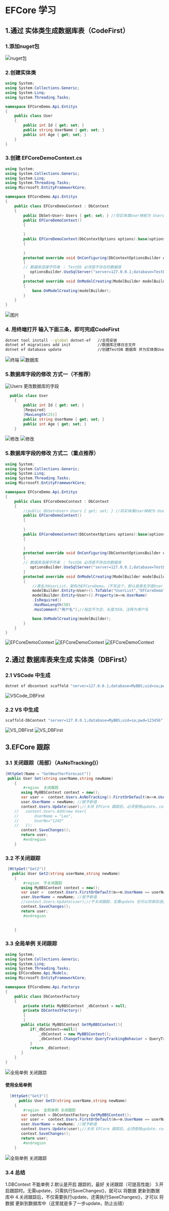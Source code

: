 # EFCore 学习
## 1.通过 实体类生成数据库表（CodeFirst）
### 1.添加nuget包
![nuget包](https://github.com/RanGuMo/EFCoreDemoStudy/blob/master/EFCoreDemo.Api/Images/1657718842689.jpg)
### 2.创建实体类
```C#
using System;
using System.Collections.Generic;
using System.Linq;
using System.Threading.Tasks;

namespace EFCoreDemo.Api.Entitys
{
    public class User
    {
        public int Id { get; set; }
        public string UserName { get; set; }
        public int Age { get; set; }
    }
}
```
### 3.创建 EFCoreDemoContext.cs
```C#
using System;
using System.Collections.Generic;
using System.Linq;
using System.Threading.Tasks;
using Microsoft.EntityFrameworkCore;

namespace EFCoreDemo.Api.Entitys
{
    public class EFCoreDemoContext : DbContext
    {
        public DbSet<User> Users { get; set; } //将实体类User映射为 Users数据库表
        public EFCoreDemoContext()
        {
            
        }
        public EFCoreDemoContext(DbContextOptions options):base(options)
        {
            
        }
        protected override void OnConfiguring(DbContextOptionsBuilder optionsBuilder)
        {
        // 数据库连接字符串 ； TestDb 必须是不存在的数据库
           optionsBuilder.UseSqlServer("server=127.0.0.1;database=TestDb;uid=sa;pwd=123456");
        }
        protected override void OnModelCreating(ModelBuilder modelBuilder)
        {
            base.OnModelCreating(modelBuilder);
        }
    }
}
```
![图片](https://github.com/RanGuMo/EFCoreDemoStudy/blob/master/EFCoreDemo.Api/Images/1657719224369.jpg)
### 4. 用终端打开 输入下面三条，即可完成CodeFirst
```bash
dotnet tool install --global dotnet-ef   //全局安装
dotnet ef migrations add init            //数据库迁移日志文件
dotnet ef database update                //创建TestDB 数据库 并为实体类User 创建Users表
```
![终端](https://github.com/RanGuMo/EFCoreDemoStudy/blob/master/EFCoreDemo.Api/Images/1657719688927.jpg)
![数据库](https://github.com/RanGuMo/EFCoreDemoStudy/blob/master/EFCoreDemo.Api/Images/1657719614862.png)
### 5.数据库字段的修改 方式一（不推荐）
![Users](https://github.com/RanGuMo/EFCoreDemoStudy/blob/master/EFCoreDemo.Api/Images/1657723416499.jpg)
更改数据库的字段
```C#
  public class User
    {
        public int Id { get; set; }
        [Required]
        [MaxLength(25)]
        public string UserName { get; set; }
        public int Age { get; set; }
    }
```

![修改](https://github.com/RanGuMo/EFCoreDemoStudy/blob/master/EFCoreDemo.Api/Images/1657723726666.jpg)
![修改](https://github.com/RanGuMo/EFCoreDemoStudy/blob/master/EFCoreDemo.Api/Images/1657723819585.jpg)

### 5.数据库字段的修改 方式二（重点推荐）
```C#
using System;
using System.Collections.Generic;
using System.Linq;
using System.Threading.Tasks;
using Microsoft.EntityFrameworkCore;

namespace EFCoreDemo.Api.Entitys
{
    public class EFCoreDemoContext : DbContext
    {
        //public DbSet<User> Users { get; set; } //将实体类User映射为 Users数据库表（在OnModelCreating中配置的话，可以不用写这个）
        public EFCoreDemoContext()
        {
            
        }
        public EFCoreDemoContext(DbContextOptions options):base(options)
        {
            
        }
        protected override void OnConfiguring(DbContextOptionsBuilder optionsBuilder)
        {
        // 数据库连接字符串 ； TestDb 必须是不存在的数据库
           optionsBuilder.UseSqlServer("server=127.0.0.1;database=TestDb;uid=sa;pwd=123456");
        }
        protected override void OnModelCreating(ModelBuilder modelBuilder)
        {
            //表名为UserList，架构为EFCoreDemo。（不写这个，默认是表名字是User，架构在sqlserver为dbo）
            modelBuilder.Entity<User>().ToTable("UserList","EFCoreDemo");
            modelBuilder.Entity<User>().Property(m=>m.UserName)
            .IsRequired()
            .HasMaxLength(50)
            .HasComment("用户名");//指定不为空，长度为50，注释为用户名

            base.OnModelCreating(modelBuilder);
        }
    }
}
```
![EFCoreDemoContext](https://github.com/RanGuMo/EFCoreDemoStudy/blob/master/EFCoreDemo.Api/Images/1657725008880.jpg)
![EFCoreDemoContext](https://github.com/RanGuMo/EFCoreDemoStudy/blob/master/EFCoreDemo.Api/Images/1657725115450.jpg)
![EFCoreDemoContext](https://github.com/RanGuMo/EFCoreDemoStudy/blob/master/EFCoreDemo.Api/Images/1657725301430.jpg)
## 2.通过 数据库表来生成 实体类（DBFirst）
### 2.1 VSCode 中生成
```bash
dotnet ef dbcontext scaffold "server=127.0.0.1;database=MyBBS;uid=sa;pwd=123456" "Microsoft.EntityFrameworkCore.SqlServer" -o Models // -o 表示输出的路径
```
![VSCode_DBFirst](https://github.com/RanGuMo/EFCoreDemoStudy/blob/master/EFCoreDemo.Api/Images/1657726657057.jpg)
### 2.2 VS 中生成
```bash
scaffold-DbContext "server=127.0.0.1;database=MyBBS;uid=sa;pwd=123456" "Microsoft.EntityFrameworkCore.SqlServer" -o Models222
```
![VS_DBFirst](https://github.com/RanGuMo/EFCoreDemoStudy/blob/master/EFCoreDemo.Api/Images/1657726925075.jpg)
![VS_DBFirst](https://github.com/RanGuMo/EFCoreDemoStudy/blob/master/EFCoreDemo.Api/Images/1657727080337.jpg)

## 3.EFCore 跟踪
### 3.1 关闭跟踪（局部）（AsNoTracking()）
```C#
[HttpGet(Name = "GetWeatherForecast")]
 public User Get(string userName,string newName)
    {
        #region  关闭跟踪
       using MyBBSContext context = new();
       var user =  context.Users.AsNoTracking().FirstOrDefault(m=>m.UserName == userName); //关闭 EFCore 跟踪，并根据传入的值查询数据库
       user.UserName = newName; //赋予新值
       context.Users.Update(user);//关闭 EFCore 跟踪后，必须使用update，context.SaveChanges(); 才会保存进数据库中
    //   context.Users.Add(new User{
    //       UserName = "Leo",
    //       UserNo="1245"
    //   });
       context.SaveChanges();
       return user;
        #endregion
    }
```
### 3.2 不关闭跟踪
```C#
 [HttpGet("Get2")]
   public User Get2(string userName,string newName)
    {
        #region  不关闭跟踪
       using MyBBSContext context = new();
       var user =  context.Users.FirstOrDefault(m=>m.UserName == userName);
       user.UserName = newName; //赋予新值
       //context.Users.Update(user);//不关闭跟踪，无需update 也可以将保存进数据库
       context.SaveChanges();
       return user;
        #endregion
       

    }
```
### 3.3 全局单例 关闭跟踪
```C#
using System;
using System.Collections.Generic;
using System.Linq;
using System.Threading.Tasks;
using EFCoreDemo.Api.Models;
using Microsoft.EntityFrameworkCore;

namespace EFCoreDemo.Api.Factorys
{
    public class DbContextFactory
    {
        private static MyBBSContext _dbContext = null;
        private DbContextFactory()
        { 
        }
       public static MyBBSContext GetMyBBSContext(){
           if(_dbContext==null){
               _dbContext = new MyBBSContext();
               _dbContext.ChangeTracker.QueryTrackingBehavior = QueryTrackingBehavior.NoTracking;
           }
           return _dbContext;
       }
    }
}
```
![全局单例 关闭跟踪](https://github.com/RanGuMo/EFCoreDemoStudy/blob/master/EFCoreDemo.Api/Images/1657804804747.jpg)

#### 使用全局单例 
```C#
  [HttpGet("Get3")]
      public User Get3(string userName,string newName)
    {
        #region  全局单例 关闭跟踪
       var context = DbContextFactory.GetMyBBSContext();
       var user =  context.Users.FirstOrDefault(m=>m.UserName == userName);
       user.UserName = newName; //赋予新值
       context.Users.Update(user);//关闭 EFCore 跟踪后，必须使用update，context.SaveChanges(); 才会保存进数据库中
       context.SaveChanges();
       return user;
        #endregion
    }
```
![全局单例 关闭跟踪](https://github.com/RanGuMo/EFCoreDemoStudy/blob/master/EFCoreDemo.Api/Images/1657804869873.jpg)

### 3.4 总结
1.DBContext 不能单例
2.默认是开启 跟踪的，最好 关闭跟踪（可提高性能）
3.开启跟踪时。无需update，只需执行SaveChanges()，就可以 将数据 更新到数据库中
4.关闭跟踪后，不仅需要执行update，还需执行SaveChanges()，才可以 将数据 更新到数据库中（这里就是多了一步update，防止出错）


